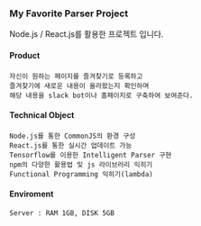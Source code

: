 ### My Favorite Parser Project

Node.js / React.js를 활용한 프로젝트 입니다.

#### Product
    자신이 원하는 페이지를 즐겨찾기로 등록하고
    즐겨찾기에 새로운 내용이 올라왔는지 확인하며
    해당 내용을 slack bot이나 홈페이지로 구축하여 보여준다.

#### Technical Object
    Node.js를 통한 CommonJS의 환경 구성
    React.js를 통한 실시간 업데이트 가능
    Tensorflow를 이용한 Intelligent Parser 구현
    npm의 다양한 활용법 및 js 라이브러리 익히기
    Functional Programming 익히기(lambda)
    
#### Enviroment
    Server : RAM 1GB, DISK 5GB

